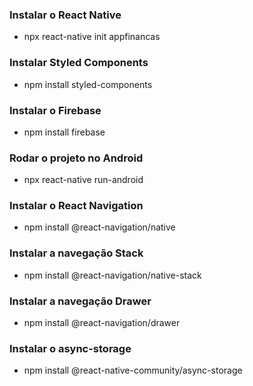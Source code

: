 ### Instalar o React Native
- npx react-native init appfinancas

### Instalar Styled Components
- npm install styled-components

### Instalar o Firebase
- npm install firebase

### Rodar o projeto no Android
- npx react-native run-android

### Instalar o React Navigation
- npm install @react-navigation/native

### Instalar a navegação Stack
- npm install @react-navigation/native-stack

### Instalar a navegação Drawer
- npm install @react-navigation/drawer

### Instalar o async-storage
- npm install @react-native-community/async-storage